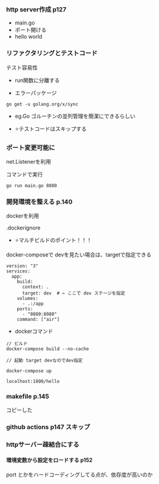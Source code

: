 ### http server作成 p127

- main.go
- ポート開ける
- hello world

### リファクタリングとテストコード

テスト容易性

- run関数に分離する

- エラーパッケージ


```
go get -u golang.org/x/sync
```

- eg.Go ゴルーチンの並列管理を簡潔にできるらしい

- ⭐️テストコードはスキップする


### ポート変更可能に

net.Listenerを利用

コマンドで実行
```
go run main.go 8080
```

### 開発環境を整える p.140

dockerを利用

.dockerignore

- ⭐️マルチビルドのポイント！！！

docker-composeで devを見たい場合は、targetで指定できる

```
version: "3"
services:
  app:
    build:
      context: .
      target: dev  # ← ここで dev ステージを指定
    volumes:
      - .:/app
    ports:
      - "8080:8080"
    command: ["air"]
```

- dockerコマンド

```
// ビルド
docker-compose build --no-cache

// 起動 target devなのでdev指定

docker-compose up

localhost:1800/hello
```


### makefile p.145

コピーした

### github actions p147 スキップ

### httpサーバー疎結合にする

#### 環境変数から設定をロードする p152

port とかをハードコーディングしてる点が、依存度が高いのか